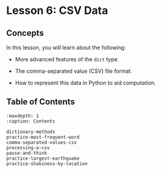 # <i class="fas fa-book fa-fw"></i> Lesson 6: CSV Data

## Concepts

In this lesson, you will learn about the following:

- More advanced features of the `dict` type.

- The comma-separated value (CSV) file format.

- How to represent this data in Python to aid computation.

## Table of Contents

```{toctree}
:maxdepth: 1
:caption: Contents

dictionary-methods
practice-most-frequent-word
comma-separated-values-csv
processing-a-csv
pause-and-think
practice-largest-earthquake
practice-shakiness-by-location
```
